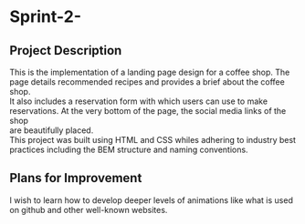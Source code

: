 # Sprint-2-

## Project Description  
This is the implementation of a landing page design for a coffee shop. The page details recommended recipes and provides a brief about the coffee shop.  
It also includes a reservation form with which users can use to make reservations. At the very bottom of the page, the social media links of the shop  
are beautifully placed.  
This project was built using HTML and CSS whiles adhering to industry best practices including the BEM structure and naming conventions.

## Plans for Improvement
I wish to learn how to develop deeper levels of animations like what is used on github and other well-known websites. 
